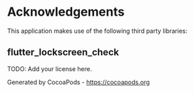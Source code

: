 # Acknowledgements
This application makes use of the following third party libraries:

## flutter_lockscreen_check

TODO: Add your license here.

Generated by CocoaPods - https://cocoapods.org
